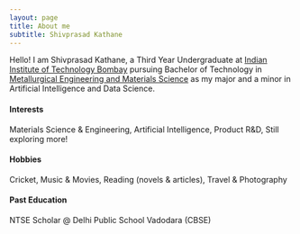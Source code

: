 ```yaml
---
layout: page
title: About me
subtitle: Shivprasad Kathane
---
```


Hello! I am Shivprasad Kathane, a Third Year Undergraduate at [Indian Institute of Technology Bombay](http://www.iitb.ac.in) pursuing Bachelor of Technology in [Metallurgical Engineering and Materials Science](http://www.iitb.ac.in/mems/en) as my major and a minor in Artificial Intelligence and Data Science.

#### Interests
Materials Science & Engineering, Artificial Intelligence, Product R&D, Still exploring more!

#### Hobbies
Cricket, Music & Movies, Reading (novels & articles), Travel & Photography

#### Past Education
NTSE Scholar @ Delhi Public School Vadodara (CBSE)
